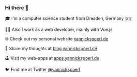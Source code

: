 ### Hi there 👋


🎓 I'm a computer science student  from Dresden, Germany 🇩🇪

👨‍💻 Also I work as a web developer, mainly with Vue.js

🌐 Check out my personal website [yannickspoerl.de](https://yannickspoerl.de)

📔 Share my thoughts at [blog.yannickspoerl.de](https://blog.yannickspoerl.de)

🕹️ Visit my web-apps at [apps.yannickspoerl.de](https://apps.yannickspoerl.de)

🐦 Find me at Twitter [@yannickspoerl](https://twitter.com/yannickspoerl)
